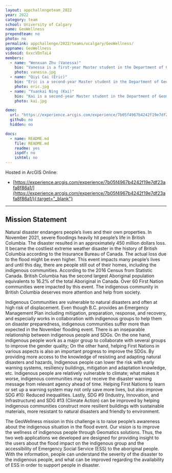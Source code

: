 ```yaml
---
layout: appchallengeteam_2022
year: 2022
category: team
school: University of Calgary
name: GeoWellness
prependteam: no
photo: no
permalink: appchallenge/2022/teams/ucalgary/GeoWellness/
appname: GeoWellness
videoid: 6xxcVDnTaL4
members:
  - name: "Wenxuan Zhu (Vanessa)"
    bio: "Vanessa is a first-year Master student in the Department of Geomatics Engineering at the University of Calgary. She received her BES in Geomatics at the University of Waterloo, where she worked on the pavement inspection using mobile laser scanning point clouds. Her current research interests are in geospatial data analysis and mapping linear features on modern geospatial reference frameworks."
    photo: vanessa.jpg
  - name: "Qiyi Cai (Eric)"
    bio: "Eric is a second-year Master student in the Department of Geomatics Engineering at the University of Calgary. He received his BES in Geomatics at the University of Waterloo. He is skilled in spatial data analysis and web application development with abundant experience throughout his academic years. His current interests in GIS include conducting innovative analysis in sustainability issues and developing interesting applications related to popular problems in the world."
    photo: eric.jpg
  - name: "Yuankai Ning (Kai)"
    bio: "Kai is a second-year Master student in the Department of Geomatics Engineering at the University of Calgary.  He received his BES in Geomatics at the University of Waterloo, where he conducted research on land use classification and related spatial analysis. With great interests in GIS-related studies and web map design, visualizing the feature patterns and analysis on GIS-related topics is his research field."
    photo: kai.jpg

demo:
  url: "https://experience.arcgis.com/experience/7b05f4967b4242f19e7df23afa8f86a1/"
  github: no
  hidden: no

docs:
  - name: README.md
    file: README.md
    readme: yes
    ispdf: no
    ishtml: no
---
```


Hosted in ArcGIS Online:

- [https://experience.arcgis.com/experience/7b05f4967b4242f19e7df23afa8f86a1/](https://experience.arcgis.com/experience/7b05f4967b4242f19e7df23afa8f86a1/){:target="_blank"}

---

## Mission Statement

Natural disaster endangers people’s lives and their own properties. In November 2021, severe floodings heavily hit people’s life in British Columbia. The disaster resulted in an approximately 450 million dollars loss. It became the costliest extreme weather disaster in the history of British Columbia according to the Insurance Bureau of Canada. The actual loss due to the flood might be even higher. This event impacts many people’s lives and until this day, there are people still out of their homes, including the indigenous communities. According to the 2016 Census from Statistic Canada. British Columbia has the second largest Aboriginal population equivalents to 16.2% of the total Aboriginal in Canada. Over 60 First Nation communities were impacted by this event. The indigenous community in British Columbia deserves more attention and help from society.  

Indigenous Communities are vulnerable to natural disasters and often at high risk of displacement. Even though B.C. provides an Emergency Management Plan including mitigation, preparation, response, and recovery, and especially works in collaboration with indigenous groups to help them on disaster preparedness, indigenous communities suffer more than expected in the November flooding event. There is an inseparable relationship between indigenous people and SDGs. On the one hand, indigenous people work as a major group to collaborate with several groups to improve the gender quality; On the other hand, helping First Nations in various aspects is also an important progress to improve the SDGs. By providing more access to the knowledge of resisting and adapting natural disasters and hazards, Indigenous people can lower the risk with early warning systems, resiliency buildings, mitigation and adaptation knowledge, etc. Indigenous people are relatively vulnerable to climate; what makes it worse, indigenous communities may not receive the disaster warning message from relevant agency ahead of time. Helping First Nations to learn or set up a warning system may not only save more lives, but also improve SDG #10: Reduced inequalities. Lastly, SDG #9 (Industry, Innovation, and Infrastructure) and SDG #13 (Climate Action) can be improved by helping indigenous communities construct more resilient buildings with sustainable materials, more resistant to natural disasters and friendly to environment.

The GeoWellness mission in this challenge is to raise people’s awareness about the indigenous situation in the flood event. Our vision is to improve the wellness of indigenous people through Geomatics solutions. Thus, the two web applications we developed are designed for providing insight to the users about the flood impact on the indigenous group and the accessibility of Emergency Social Service (ESS) to the aboriginal people. With the information, people can understand the severity of the disaster to the indigenous people, and what can be improved regarding the availability of ESS in order to support people in disaster.
